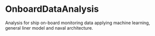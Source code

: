 # OnboardDataAnalysis
Analysis for ship on-board monitoring data applying machine learning, general liner model and naval architecture.

